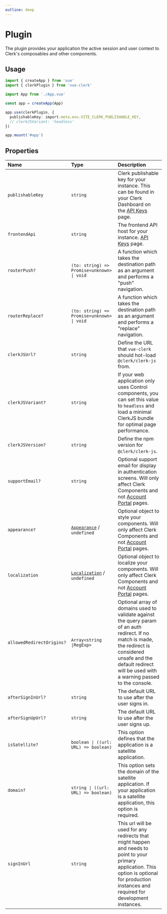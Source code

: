 ```yaml
---
outline: deep
---
```


# Plugin

The plugin provides your application the active session and user context to Clerk's composables and other components.

## Usage

```ts
import { createApp } from 'vue'
import { clerkPlugin } from 'vue-clerk'

import App from './App.vue'

const app = createApp(App)

app.use(clerkPlugin, {
  publishableKey: import.meta.env.VITE_CLERK_PUBLISHABLE_KEY,
  // clerkJSVariant: 'headless'
})

app.mount('#app')
```

## Properties

|Name|Type|Description|
|:----|:----|:----|
|`publishableKey`|`string`|Clerk publishable key for your instance. This can be found in your Clerk Dashboard on the [API Keys](https://dashboard.clerk.com/last-active?path=api-keys) page. |
|`frontendApi`|`string`|The frontend API host for your instance. [API Keys](https://dashboard.clerk.com/last-active?path=api-keys) page. |
|`routerPush?`|`(to: string) => Promise<unknown> \| void`|A function which takes the destination path as an argument and performs a "push" navigation.|
|`routerReplace?`|`(to: string) => Promise<unknown> \| void`|A function which takes the destination path as an argument and performs a "replace" navigation.|
|`clerkJSUrl?`|`string`|Define the URL that `vue-clerk` should hot-load `@clerk/clerk-js` from.|
|`clerkJSVariant?`|`string`|If your web application only uses Control components, you can set this value to `headless` and load a minimal ClerkJS bundle for optimal page performance.|
|`clerkJSVersion?`|`string`|Define the npm version for `@clerk/clerk-js`.|
|`supportEmail?`|`string`|Optional support email for display in authentication screens. Will only affect Clerk Components and not [Account Portal](https://clerk.com/docs/account-portal/overview) pages.|
|`appearance?`|[`Appearance`](https://clerk.com/docs/components/customization/overview) / `undefined`|Optional object to style your components. Will only affect Clerk Components and not [Account Portal](https://clerk.com/docs/account-portal/overview) pages.|
|`localization`|[`Localization`](https://clerk.com/docs/components/customization/localization) / `undefined`|Optional object to localize your components. Will only affect Clerk Components and not [Account Portal](https://clerk.com/docs/account-portal/overview) pages.|
|`allowedRedirectOrigins?`|`Array<string \|RegExp>`|Optional array of domains used to validate against the query param of an auth redirect. If no match is made, the redirect is considered unsafe and the default redirect will be used with a warning passed to the console.|
|`afterSignInUrl?`|`string`|The default URL to use after the user signs in.|
|`afterSignUpUrl?`|`string`|The default URL to use after the user signs up.|
|`isSatellite?`|`boolean \| ((url: URL) => boolean)`|This option defines that the application is a satellite application.|
|`domain?`|`string \| ((url: URL) => boolean)`|This option sets the domain of the satellite application. If your application is a satellite application, this option is required.|
|`signInUrl`|`string`|This url will be used for any redirects that might happen and needs to point to your primary application. This option is optional for production instances and required for development instances.|

